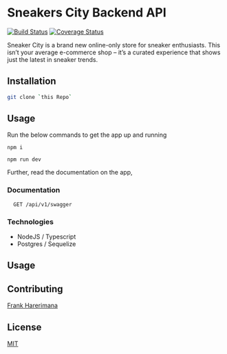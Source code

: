 # Sneakers City Backend API

[![Build Status](https://travis-ci.com/frankhn/sneakers-city.svg?branch=develop)](https://travis-ci.com/frankhn/sneakers-city) [![Coverage Status](https://coveralls.io/repos/github/frankhn/sneakers-city/badge.svg?branch=develop)](https://coveralls.io/github/frankhn/sneakers-city?branch=develop)

Sneaker City is a brand new online-only store for sneaker enthusiasts. This isn’t your average e-commerce shop – it’s a curated experience that shows just the latest in sneaker trends.

## Installation


```bash
git clone `this Repo`
```

## Usage
Run the below commands to get the app up and running
```
npm i
```

```
npm run dev
```

Further, read the documentation on the app, 

### Documentation
```
  GET /api/v1/swagger
```

### Technologies
- NodeJS / Typescript
- Postgres / Sequelize


## Usage

## Contributing
[Frank Harerimana](https://github.com/frankhn)


## License
[MIT](https://mit.com/licenses/mit/)